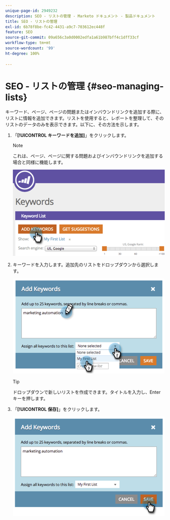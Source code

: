 ```yaml
---
unique-page-id: 2949232
description: SEO - リストの管理 - Marketo ドキュメント - 製品ドキュメント
title: SEO - リストの管理
exl-id: 6b78f8be-fc42-4431-a9c7-703612ec448f
feature: SEO
source-git-commit: 09a656c3a0d0002edfa1a61b987bff4c1dff33cf
workflow-type: tm+mt
source-wordcount: '99'
ht-degree: 100%

---
```


# SEO - リストの管理 {#seo-managing-lists}

キーワード、ページ、ページの問題またはインバウンドリンクを追加する際に、リストに情報を追加できます。リストを使用すると、レポートを整理して、そのリストのデータのみを表示できます。以下に、その方法を示します。

1. 「**[!UICONTROL キーワードを追加]**」をクリックします。

   >[!NOTE]
   >
   >これは、ページ、ページに関する問題およびインバウンドリンクを追加する場合と同様に機能します。

   ![](assets/image2014-9-18-13-3a24-3a35.png)

1. キーワードを入力します。追加先のリストをドロップダウンから選択します。

   ![](assets/image2014-9-18-13-3a24-3a50.png)

   >[!TIP]
   >
   >ドロップダウンで新しいリストを作成できます。タイトルを入力し、Enter キーを押します。

1. 「**[!UICONTROL 保存]**」をクリックします。

   ![](assets/image2014-9-18-13-3a25-3a36.png)
